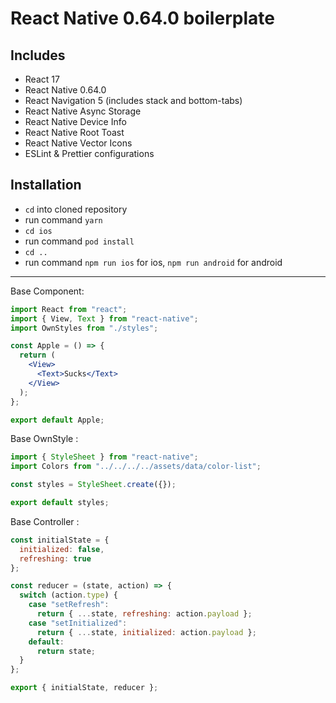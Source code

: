 # React Native 0.64.0 boilerplate

## Includes

- React 17
- React Native 0.64.0
- React Navigation 5 (includes stack and bottom-tabs)
- React Native Async Storage
- React Native Device Info
- React Native Root Toast
- React Native Vector Icons
- ESLint & Prettier configurations

## Installation

- `cd` into cloned repository
- run command `yarn`
- `cd ios`
- run command `pod install`
- `cd ..`
- run command `npm run ios` for ios, `npm run android` for android

---

Base Component:

```jsx
import React from "react";
import { View, Text } from "react-native";
import OwnStyles from "./styles";

const Apple = () => {
  return (
    <View>
      <Text>Sucks</Text>
    </View>
  );
};

export default Apple;
```

Base OwnStyle :

```js
import { StyleSheet } from "react-native";
import Colors from "../../../../assets/data/color-list";

const styles = StyleSheet.create({});

export default styles;
```

Base Controller :

```js
const initialState = {
  initialized: false,
  refreshing: true
};

const reducer = (state, action) => {
  switch (action.type) {
    case "setRefresh":
      return { ...state, refreshing: action.payload };
    case "setInitialized":
      return { ...state, initialized: action.payload };
    default:
      return state;
  }
};

export { initialState, reducer };
```
